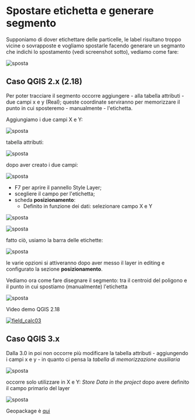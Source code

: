 # Spostare etichetta e generare segmento

Supponiamo di dover etichettare delle particelle, le label risultano troppo vicine o sovrapposte e vogliamo spostarle facendo generare un segmanto che indichi lo spostamento (vedi screenshot sotto), vediamo come fare:

![sposta](/img/esempi/sposta_label_segmento/sposta_01.png)

## Caso QGIS 2.x (2.18)

Per poter tracciare il segmento occorre aggiungere - alla tabella attributi - due campi x e y (Real); queste coordinate serviranno per memorizzare il punto in cui sposteremo - manualmente - l'etichetta.

Aggiungiamo i due campi X e Y:

![sposta](/img/esempi/sposta_label_segmento/sposta_03.png)

tabella attributi:

![sposta](/img/esempi/sposta_label_segmento/sposta_04.png)

dopo aver creato i due campi:

![sposta](/img/esempi/sposta_label_segmento/sposta_05.png)

* F7 per aprire il pannello Style Layer;
* scegliere il campo per l'etichetta;
* scheda **posizionamento**:
    * Definito in funzione dei dati: selezionare campo X e Y

![sposta](/img/esempi/sposta_label_segmento/sposta_06.png)

![sposta](/img/esempi/sposta_label_segmento/sposta_07.png)

fatto ciò, usiamo la barra delle etichette:

![sposta](/img/esempi/sposta_label_segmento/sposta_08.png)

le varie opzioni si attiveranno dopo aver messo il layer in editing e configurato la sezione **posizionamento**.

Vediamo ora come fare disegnare il segmento: tra il centroid del poligono e il punto in cui spostiamo (manualmente) l'etichetta

![sposta](/img/esempi/sposta_label_segmento/sposta_09.gif)

Video demo QGIS 2.18

[![field_calc03](https://img.youtube.com/vi/KduHGf9wJbs/0.jpg)](https://www.youtube.com/watch?v=KduHGf9wJbs&t= "video demo QGIS 2.18")

## Caso QGIS 3.x

Dalla 3.0 in poi non occorre più modificare la tabella attributi - aggiungendo i campi x e y - in quanto ci pensa la _tabella di memorizzazione ausiliaria_

![sposta](/img/esempi/sposta_label_segmento/tab_aux_01.png)

occorre solo utilizzare in X e Y: _Store Data in the project_ dopo avere definito il campo primario del layer

![sposta](/img/esempi/sposta_label_segmento/sposta_10.png)

Geopackage è [qui](https://github.com/gbvitrano/HfcQGIS/blob/master/esempi/dati_esempi.zip?raw=true)
